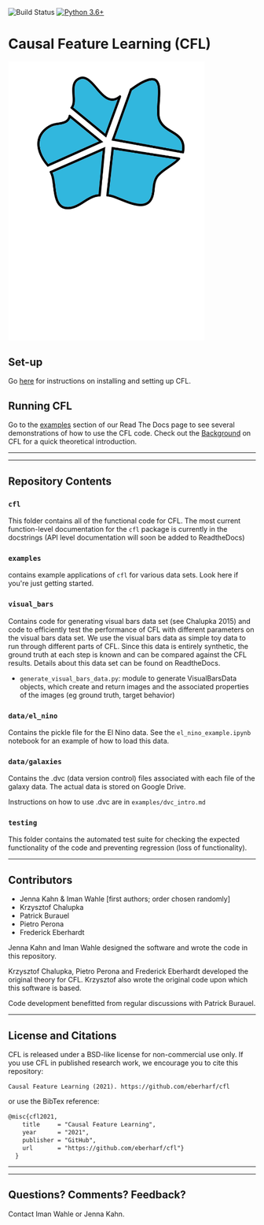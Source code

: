 ![Build Status](https://github.com/eberharf/cfl/workflows/AutomatedTests/badge.svg)
[![Python 3.6+](https://img.shields.io/badge/python-3.6+-blue.svg)](https://www.python.org/downloads/release/python-360/)

# Causal Feature Learning (CFL)
<img src=docs/logo.svg width="400" />

## Set-up 

Go [here](https://cfl.readthedocs.io/en/latest/getting_started/SETUP.html) for instructions on installing and setting up CFL. 

## Running CFL

Go to the [examples](https://cfl.readthedocs.io/en/latest/examples/cfl_code_intro.html) section of our Read The Docs page to see several demonstrations of how to use the CFL code. Check out the [Background](https://cfl.readthedocs.io/en/latest/getting_started/cfl_intro.html) on CFL for a quick theoretical introduction.

-----------------------------------------
-------------------------------------------
## Repository Contents
### `cfl`
This folder contains all of the functional code for CFL. The most current function-level documentation for the `cfl` package is currently in the docstrings (API level documentation will soon be added to ReadtheDocs)


### `examples`
contains example applications of `cfl` for various data sets. Look here if you're just getting started.

### `visual_bars`
Contains code for generating visual bars data set (see Chalupka 2015) and code to efficiently test the performance of CFL with different parameters on the visual bars data set. We use the visual bars data as simple toy data to run through different parts of CFL. Since this data is entirely synthetic, the ground truth at each step is known and can be compared against the CFL results. Details about this data set can be found on ReadtheDocs.

- `generate_visual_bars_data.py`: module to generate VisualBarsData objects, which create and return images and the associated properties of the images (eg ground truth, target behavior)

### `data/el_nino`
Contains the pickle file for the El Nino data. See the `el_nino_example.ipynb` notebook for an example of how to load this data.

### `data/galaxies`
Contains the .dvc (data version control) files associated with each file of the galaxy data. The actual data is stored on Google Drive.

Instructions on how to use .dvc are in `examples/dvc_intro.md`

### `testing`
This folder contains the automated test suite for checking the expected functionality of the code and preventing regression (loss of functionality).

--------------------------------------------
## Contributors

- Jenna Kahn & Iman Wahle [first authors; order chosen randomly]
- Krzysztof Chalupka
- Patrick Burauel
- Pietro Perona
- Frederick Eberhardt


Jenna Kahn and Iman Wahle designed the software and wrote the code in this repository.

Krzysztof Chalupka, Pietro Perona and Frederick Eberhardt developed the original theory for CFL. Krzysztof also wrote the original code upon which this software is based.

Code development benefitted from regular discussions with Patrick Burauel.



--------------------------------------
## License and Citations

CFL is released under a BSD-like license for non-commercial use only. If you use CFL in published research work, we encourage you to cite this repository:

```
Causal Feature Learning (2021). https://github.com/eberharf/cfl
```

or use the BibTex reference:

```
@misc{cfl2021,
    title     = "Causal Feature Learning",
    year      = "2021",
    publisher = "GitHub",
    url       = "https://github.com/eberharf/cfl"}
  }
```

----------------------------------------------------------

-----------------------------------

## Questions? Comments? Feedback? 

Contact Iman Wahle or Jenna Kahn. 
